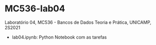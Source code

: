 # MC536-lab04
Laboratório 04, MC536 - Bancos de Dados Teoria e Prática, UNICAMP, 2S2021

* lab04.ipynb: Python Notebook com as tarefas
